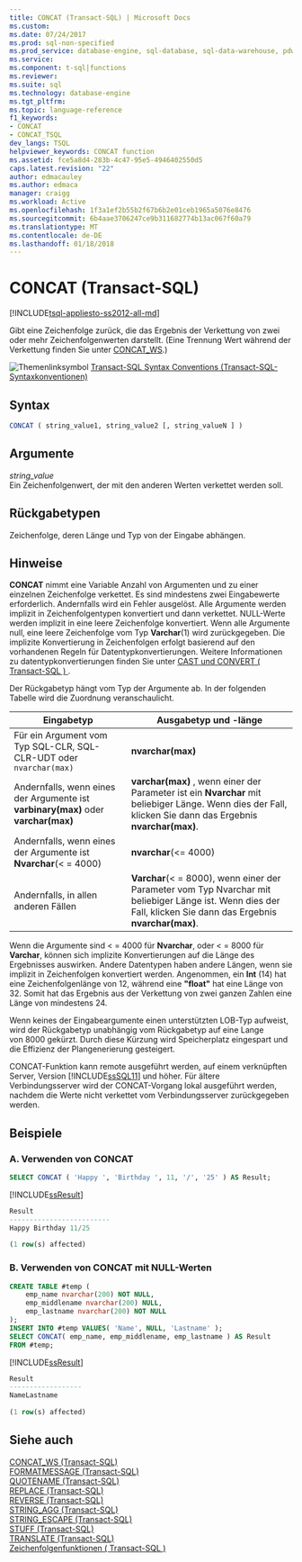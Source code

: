 ```yaml
---
title: CONCAT (Transact-SQL) | Microsoft Docs
ms.custom: 
ms.date: 07/24/2017
ms.prod: sql-non-specified
ms.prod_service: database-engine, sql-database, sql-data-warehouse, pdw
ms.service: 
ms.component: t-sql|functions
ms.reviewer: 
ms.suite: sql
ms.technology: database-engine
ms.tgt_pltfrm: 
ms.topic: language-reference
f1_keywords:
- CONCAT
- CONCAT_TSQL
dev_langs: TSQL
helpviewer_keywords: CONCAT function
ms.assetid: fce5a8d4-283b-4c47-95e5-4946402550d5
caps.latest.revision: "22"
author: edmacauley
ms.author: edmaca
manager: craigg
ms.workload: Active
ms.openlocfilehash: 1f3a1ef2b55b2f67b6b2e01ceb1965a5076e8476
ms.sourcegitcommit: 6b4aae3706247ce9b311682774b13ac067f60a79
ms.translationtype: MT
ms.contentlocale: de-DE
ms.lasthandoff: 01/18/2018
---
```

# <a name="concat-transact-sql"></a>CONCAT (Transact-SQL)
[!INCLUDE[tsql-appliesto-ss2012-all-md](../../includes/tsql-appliesto-ss2012-all-md.md)]

Gibt eine Zeichenfolge zurück, die das Ergebnis der Verkettung von zwei oder mehr Zeichenfolgenwerten darstellt. (Eine Trennung Wert während der Verkettung finden Sie unter [CONCAT_WS](../../t-sql/functions/concat-ws-transact-sql.md).)
  
![Themenlinksymbol](../../database-engine/configure-windows/media/topic-link.gif "Topic link icon") [Transact-SQL Syntax Conventions (Transact-SQL-Syntaxkonventionen)](../../t-sql/language-elements/transact-sql-syntax-conventions-transact-sql.md)
  
## <a name="syntax"></a>Syntax  
  
```sql
CONCAT ( string_value1, string_value2 [, string_valueN ] )  
```  
  
## <a name="arguments"></a>Argumente  
*string_value*  
Ein Zeichenfolgenwert, der mit den anderen Werten verkettet werden soll.
  
## <a name="return-types"></a>Rückgabetypen
Zeichenfolge, deren Länge und Typ von der Eingabe abhängen.
  
## <a name="remarks"></a>Hinweise  
**CONCAT** nimmt eine Variable Anzahl von Argumenten und zu einer einzelnen Zeichenfolge verkettet. Es sind mindestens zwei Eingabewerte erforderlich. Andernfalls wird ein Fehler ausgelöst. Alle Argumente werden implizit in Zeichenfolgentypen konvertiert und dann verkettet. NULL-Werte werden implizit in eine leere Zeichenfolge konvertiert. Wenn alle Argumente null, eine leere Zeichenfolge vom Typ **Varchar**(1) wird zurückgegeben. Die implizite Konvertierung in Zeichenfolgen erfolgt basierend auf den vorhandenen Regeln für Datentypkonvertierungen. Weitere Informationen zu datentypkonvertierungen finden Sie unter [CAST und CONVERT &#40; Transact-SQL &#41; ](../../t-sql/functions/cast-and-convert-transact-sql.md).
  
Der Rückgabetyp hängt vom Typ der Argumente ab. In der folgenden Tabelle wird die Zuordnung veranschaulicht.
  
|Eingabetyp|Ausgabetyp und -länge|  
|---|---|
|Für ein Argument vom Typ SQL-CLR, SQL-CLR-UDT oder `nvarchar(max)`|**nvarchar(max)**|  
|Andernfalls, wenn eines der Argumente ist **varbinary(max)** oder **varchar(max)**|**varchar(max)** , wenn einer der Parameter ist ein **Nvarchar** mit beliebiger Länge. Wenn dies der Fall, klicken Sie dann das Ergebnis **nvarchar(max)**.|  
|Andernfalls, wenn eines der Argumente ist **Nvarchar**(< = 4000)|**nvarchar**(<= 4000)|  
|Andernfalls, in allen anderen Fällen|**Varchar**(< = 8000), wenn einer der Parameter vom Typ Nvarchar mit beliebiger Länge ist. Wenn dies der Fall, klicken Sie dann das Ergebnis **nvarchar(max)**.|  
  
Wenn die Argumente sind < = 4000 für **Nvarchar**, oder < = 8000 für **Varchar**, können sich implizite Konvertierungen auf die Länge des Ergebnisses auswirken. Andere Datentypen haben andere Längen, wenn sie implizit in Zeichenfolgen konvertiert werden. Angenommen, ein **Int** (14) hat eine Zeichenfolgenlänge von 12, während eine **"float"** hat eine Länge von 32. Somit hat das Ergebnis aus der Verkettung von zwei ganzen Zahlen eine Länge von mindestens 24.
  
Wenn keines der Eingabeargumente einen unterstützten LOB-Typ aufweist, wird der Rückgabetyp unabhängig vom Rückgabetyp auf eine Lange von 8000 gekürzt. Durch diese Kürzung wird Speicherplatz eingespart und die Effizienz der Plangenerierung gesteigert.
  
CONCAT-Funktion kann remote ausgeführt werden, auf einem verknüpften Server, Version [!INCLUDE[ssSQL11](../../includes/sssql11-md.md)] und höher. Für ältere Verbindungsserver wird der CONCAT-Vorgang lokal ausgeführt werden, nachdem die Werte nicht verkettet vom Verbindungsserver zurückgegeben werden.
  
## <a name="examples"></a>Beispiele  
  
### <a name="a-using-concat"></a>A. Verwenden von CONCAT  
  
```sql
SELECT CONCAT ( 'Happy ', 'Birthday ', 11, '/', '25' ) AS Result;  
```  
  
[!INCLUDE[ssResult](../../includes/ssresult-md.md)]
  
```sql
Result  
-------------------------  
Happy Birthday 11/25  
  
(1 row(s) affected)  
```  
  
### <a name="b-using-concat-with-null-values"></a>B. Verwenden von CONCAT mit NULL-Werten  
  
```sql
CREATE TABLE #temp (  
    emp_name nvarchar(200) NOT NULL,  
    emp_middlename nvarchar(200) NULL,  
    emp_lastname nvarchar(200) NOT NULL  
);  
INSERT INTO #temp VALUES( 'Name', NULL, 'Lastname' );  
SELECT CONCAT( emp_name, emp_middlename, emp_lastname ) AS Result  
FROM #temp;  
```  
  
[!INCLUDE[ssResult](../../includes/ssresult-md.md)]
  
```sql
Result  
------------------  
NameLastname  
  
(1 row(s) affected)  
```  
  
## <a name="see-also"></a>Siehe auch
 [CONCAT_WS &#40;Transact-SQL&#41;](../../t-sql/functions/concat-ws-transact-sql.md)   
 [FORMATMESSAGE &#40;Transact-SQL&#41;](../../t-sql/functions/formatmessage-transact-sql.md)  
 [QUOTENAME &#40;Transact-SQL&#41;](../../t-sql/functions/quotename-transact-sql.md)  
 [REPLACE &#40;Transact-SQL&#41;](../../t-sql/functions/replace-transact-sql.md)  
 [REVERSE &#40;Transact-SQL&#41;](../../t-sql/functions/reverse-transact-sql.md)  
 [STRING_AGG &#40;Transact-SQL&#41;](../../t-sql/functions/string-agg-transact-sql.md)  
 [STRING_ESCAPE &#40;Transact-SQL&#41;](../../t-sql/functions/string-escape-transact-sql.md)  
 [STUFF &#40;Transact-SQL&#41;](../../t-sql/functions/stuff-transact-sql.md)  
 [TRANSLATE &#40;Transact-SQL&#41;](../../t-sql/functions/translate-transact-sql.md)  
 [Zeichenfolgenfunktionen &#40; Transact-SQL &#41;](../../t-sql/functions/string-functions-transact-sql.md)  
  


